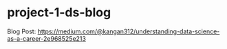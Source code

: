 # project-1-ds-blog





Blog Post: https://medium.com/@kangan312/understanding-data-science-as-a-career-2e968525e213

